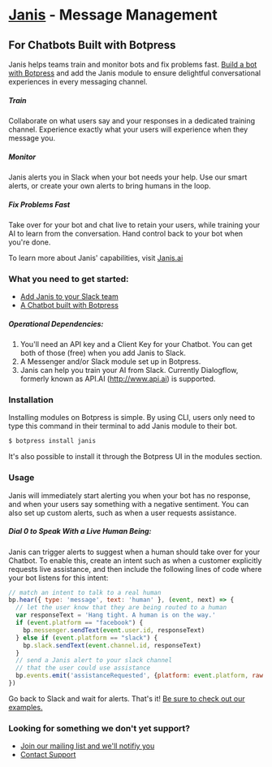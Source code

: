 # [Janis](https://www.Janis.ai) - Message Management
## For Chatbots Built with Botpress

Janis helps teams train and monitor bots and fix problems fast.  [Build a bot with Botpress](https://botpress.io) and add the Janis module to ensure delightful conversational experiences in every messaging channel.

##### Train
Collaborate on what users say and your responses in a dedicated training channel. Experience exactly what your users will experience when they message you.

##### Monitor
Janis alerts you in Slack when your bot needs your help. Use our smart alerts, or create your own alerts to bring humans in the loop.

##### Fix Problems Fast
Take over for your bot and chat live to retain your users, while training your AI to learn from the conversation. Hand control back to your bot when you're done.

To learn more about Janis' capabilities, visit [Janis.ai](https://www.janis.ai)

### What you need to get started:
* [Add Janis to your Slack team](https://www.janis.ai)
* [A Chatbot built with Botpress](https://botpress.io/)

##### Operational Dependencies:
1.  You'll need an API key and a Client Key for your Chatbot.  You can get both of those (free) when you add Janis to Slack. 
2.  A Messenger and/or Slack module set up in Botpress. 
3.  Janis can help you train your AI from Slack.  Currently Dialogflow, formerly known as API.AI (http://www.api.ai) is supported.

### Installation
Installing modules on Botpress is simple. By using CLI, users only need to type this command in their terminal to add Janis module to their bot.
```bash
$ botpress install janis
```
It's also possible to install it through the Botpress UI in the modules section.


### Usage
Janis will immediately start alerting you when your bot has no response, and when your users say something with a negative sentiment. You can also set up custom alerts, such as when a user requests assistance.

##### Dial 0 to Speak With a Live Human Being:

Janis can trigger alerts to suggest when a human should take over for your Chatbot. To enable this, create an intent such as when a customer explicitly requests live assistance, and then include the following lines of code where your bot listens for this intent:

```javascript
// match an intent to talk to a real human
bp.hear({ type: 'message', text: 'human' }, (event, next) => {
  // let the user know that they are being routed to a human
  var responseText = 'Hang tight. A human is on the way.'
  if (event.platform == "facebook") {
    bp.messenger.sendText(event.user.id, responseText)
  } else if (event.platform == "slack") {
    bp.slack.sendText(event.channel.id, responseText)
  }
  // send a Janis alert to your slack channel
  // that the user could use assistance
  bp.events.emit('assistanceRequested', {platform: event.platform, raw: event.raw})
})
```


Go back to Slack and wait for alerts. That's it! 
[Be sure to check out our examples.](./examples/)


### Looking for something we don't yet support?  
* [Join our mailing list and we'll notifiy you](https://www.janis.ai)
* [Contact Support](mailto:support@janis.ai)
